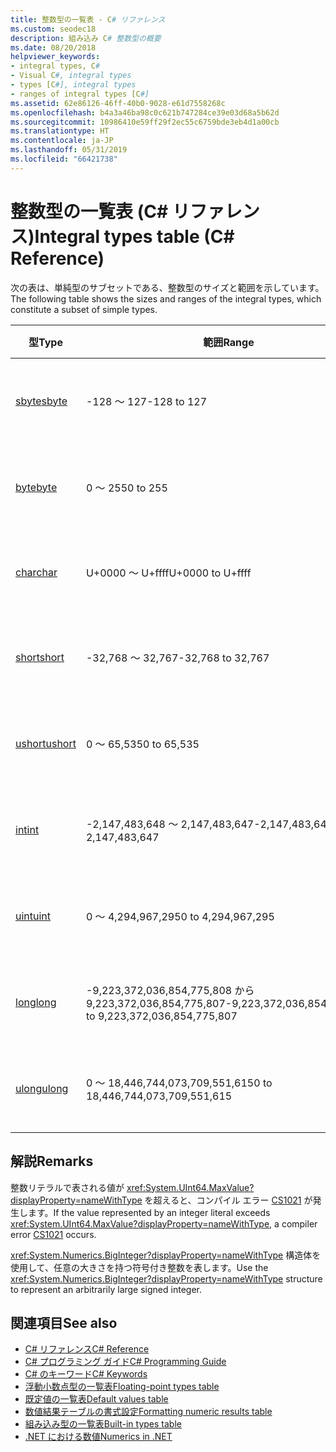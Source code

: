 ```yaml
---
title: 整数型の一覧表 - C# リファレンス
ms.custom: seodec18
description: 組み込み C# 整数型の概要
ms.date: 08/20/2018
helpviewer_keywords:
- integral types, C#
- Visual C#, integral types
- types [C#], integral types
- ranges of integral types [C#]
ms.assetid: 62e86126-46ff-40b0-9028-e61d7558268c
ms.openlocfilehash: b4a3a46ba98c0c621b747284ce39e03d68a5b62d
ms.sourcegitcommit: 10986410e59ff29f2ec55c6759bde3eb4d1a00cb
ms.translationtype: HT
ms.contentlocale: ja-JP
ms.lasthandoff: 05/31/2019
ms.locfileid: "66421738"
---
```

# <a name="integral-types-table-c-reference"></a><span data-ttu-id="1efc1-103">整数型の一覧表 (C# リファレンス)</span><span class="sxs-lookup"><span data-stu-id="1efc1-103">Integral types table (C# Reference)</span></span>

<span data-ttu-id="1efc1-104">次の表は、単純型のサブセットである、整数型のサイズと範囲を示しています。</span><span class="sxs-lookup"><span data-stu-id="1efc1-104">The following table shows the sizes and ranges of the integral types, which constitute a subset of simple types.</span></span>  
  
|<span data-ttu-id="1efc1-105">型</span><span class="sxs-lookup"><span data-stu-id="1efc1-105">Type</span></span>|<span data-ttu-id="1efc1-106">範囲</span><span class="sxs-lookup"><span data-stu-id="1efc1-106">Range</span></span>|<span data-ttu-id="1efc1-107">サイズ</span><span class="sxs-lookup"><span data-stu-id="1efc1-107">Size</span></span>|  
|----------|-----------|----------|  
|[<span data-ttu-id="1efc1-108">sbyte</span><span class="sxs-lookup"><span data-stu-id="1efc1-108">sbyte</span></span>](sbyte.md)|<span data-ttu-id="1efc1-109">-128 ～ 127</span><span class="sxs-lookup"><span data-stu-id="1efc1-109">-128 to 127</span></span>|<span data-ttu-id="1efc1-110">符号付き 8 ビット整数</span><span class="sxs-lookup"><span data-stu-id="1efc1-110">Signed 8-bit integer</span></span>|  
|[<span data-ttu-id="1efc1-111">byte</span><span class="sxs-lookup"><span data-stu-id="1efc1-111">byte</span></span>](byte.md)|<span data-ttu-id="1efc1-112">0 ～ 255</span><span class="sxs-lookup"><span data-stu-id="1efc1-112">0 to 255</span></span>|<span data-ttu-id="1efc1-113">符号なし 8 ビット整数</span><span class="sxs-lookup"><span data-stu-id="1efc1-113">Unsigned 8-bit integer</span></span>|  
|[<span data-ttu-id="1efc1-114">char</span><span class="sxs-lookup"><span data-stu-id="1efc1-114">char</span></span>](char.md)|<span data-ttu-id="1efc1-115">U+0000 ～ U+ffff</span><span class="sxs-lookup"><span data-stu-id="1efc1-115">U+0000 to U+ffff</span></span>|<span data-ttu-id="1efc1-116">Unicode 16 ビット文字</span><span class="sxs-lookup"><span data-stu-id="1efc1-116">Unicode 16-bit character</span></span>|  
|[<span data-ttu-id="1efc1-117">short</span><span class="sxs-lookup"><span data-stu-id="1efc1-117">short</span></span>](short.md)|<span data-ttu-id="1efc1-118">-32,768 ～ 32,767</span><span class="sxs-lookup"><span data-stu-id="1efc1-118">-32,768 to 32,767</span></span>|<span data-ttu-id="1efc1-119">符号付き 16 ビット整数</span><span class="sxs-lookup"><span data-stu-id="1efc1-119">Signed 16-bit integer</span></span>|  
|[<span data-ttu-id="1efc1-120">ushort</span><span class="sxs-lookup"><span data-stu-id="1efc1-120">ushort</span></span>](ushort.md)|<span data-ttu-id="1efc1-121">0 ～ 65,535</span><span class="sxs-lookup"><span data-stu-id="1efc1-121">0 to 65,535</span></span>|<span data-ttu-id="1efc1-122">符号なし 16 ビット整数</span><span class="sxs-lookup"><span data-stu-id="1efc1-122">Unsigned 16-bit integer</span></span>|  
|[<span data-ttu-id="1efc1-123">int</span><span class="sxs-lookup"><span data-stu-id="1efc1-123">int</span></span>](int.md)|<span data-ttu-id="1efc1-124">-2,147,483,648 ～ 2,147,483,647</span><span class="sxs-lookup"><span data-stu-id="1efc1-124">-2,147,483,648 to 2,147,483,647</span></span>|<span data-ttu-id="1efc1-125">符号付き 32 ビット整数</span><span class="sxs-lookup"><span data-stu-id="1efc1-125">Signed 32-bit integer</span></span>|  
|[<span data-ttu-id="1efc1-126">uint</span><span class="sxs-lookup"><span data-stu-id="1efc1-126">uint</span></span>](uint.md)|<span data-ttu-id="1efc1-127">0 ～ 4,294,967,295</span><span class="sxs-lookup"><span data-stu-id="1efc1-127">0 to 4,294,967,295</span></span>|<span data-ttu-id="1efc1-128">符号なし 32 ビット整数</span><span class="sxs-lookup"><span data-stu-id="1efc1-128">Unsigned 32-bit integer</span></span>|  
|[<span data-ttu-id="1efc1-129">long</span><span class="sxs-lookup"><span data-stu-id="1efc1-129">long</span></span>](long.md)|<span data-ttu-id="1efc1-130">-9,223,372,036,854,775,808 から 9,223,372,036,854,775,807</span><span class="sxs-lookup"><span data-stu-id="1efc1-130">-9,223,372,036,854,775,808 to 9,223,372,036,854,775,807</span></span>|<span data-ttu-id="1efc1-131">符号付き 64 ビット整数</span><span class="sxs-lookup"><span data-stu-id="1efc1-131">Signed 64-bit integer</span></span>|  
|[<span data-ttu-id="1efc1-132">ulong</span><span class="sxs-lookup"><span data-stu-id="1efc1-132">ulong</span></span>](ulong.md)|<span data-ttu-id="1efc1-133">0 ～ 18,446,744,073,709,551,615</span><span class="sxs-lookup"><span data-stu-id="1efc1-133">0 to 18,446,744,073,709,551,615</span></span>|<span data-ttu-id="1efc1-134">符号なし 64 ビット整数</span><span class="sxs-lookup"><span data-stu-id="1efc1-134">Unsigned 64-bit integer</span></span>|  

## <a name="remarks"></a><span data-ttu-id="1efc1-135">解説</span><span class="sxs-lookup"><span data-stu-id="1efc1-135">Remarks</span></span>
  
<span data-ttu-id="1efc1-136">整数リテラルで表される値が <xref:System.UInt64.MaxValue?displayProperty=nameWithType> を超えると、コンパイル エラー [CS1021](../../misc/cs1021.md) が発生します。</span><span class="sxs-lookup"><span data-stu-id="1efc1-136">If the value represented by an integer literal exceeds <xref:System.UInt64.MaxValue?displayProperty=nameWithType>, a compiler error [CS1021](../../misc/cs1021.md) occurs.</span></span>

<span data-ttu-id="1efc1-137"><xref:System.Numerics.BigInteger?displayProperty=nameWithType> 構造体を使用して、任意の大きさを持つ符号付き整数を表します。</span><span class="sxs-lookup"><span data-stu-id="1efc1-137">Use the <xref:System.Numerics.BigInteger?displayProperty=nameWithType> structure to represent an arbitrarily large signed integer.</span></span>
  
## <a name="see-also"></a><span data-ttu-id="1efc1-138">関連項目</span><span class="sxs-lookup"><span data-stu-id="1efc1-138">See also</span></span>

- [<span data-ttu-id="1efc1-139">C# リファレンス</span><span class="sxs-lookup"><span data-stu-id="1efc1-139">C# Reference</span></span>](../index.md)
- [<span data-ttu-id="1efc1-140">C# プログラミング ガイド</span><span class="sxs-lookup"><span data-stu-id="1efc1-140">C# Programming Guide</span></span>](../../programming-guide/index.md)
- [<span data-ttu-id="1efc1-141">C# のキーワード</span><span class="sxs-lookup"><span data-stu-id="1efc1-141">C# Keywords</span></span>](index.md)
- [<span data-ttu-id="1efc1-142">浮動小数点型の一覧表</span><span class="sxs-lookup"><span data-stu-id="1efc1-142">Floating-point types table</span></span>](floating-point-types-table.md)
- [<span data-ttu-id="1efc1-143">既定値の一覧表</span><span class="sxs-lookup"><span data-stu-id="1efc1-143">Default values table</span></span>](default-values-table.md)
- [<span data-ttu-id="1efc1-144">数値結果テーブルの書式設定</span><span class="sxs-lookup"><span data-stu-id="1efc1-144">Formatting numeric results table</span></span>](formatting-numeric-results-table.md)
- [<span data-ttu-id="1efc1-145">組み込み型の一覧表</span><span class="sxs-lookup"><span data-stu-id="1efc1-145">Built-in types table</span></span>](built-in-types-table.md)
- [<span data-ttu-id="1efc1-146">.NET における数値</span><span class="sxs-lookup"><span data-stu-id="1efc1-146">Numerics in .NET</span></span>](../../../standard/numerics.md)
